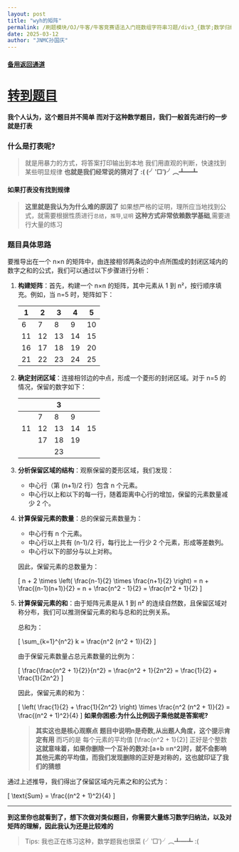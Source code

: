 ```yaml
---
layout: post
title: "wyh的矩阵"
permalink: /刷题模块/OJ/牛客/牛客竞赛语法入门班数组字符串习题/div3_{数学;数学归纳}_牛客_wyh的矩阵.md/
date: 2025-03-12
author: "JNMC孙国庆"
---
```


#### [备用返回通道](../../README.md)
# [转到题目](https://ac.nowcoder.com/acm/contest/19306/1022)


**我个人认为，这个题目并不简单**
**而对于这种数学题目，我们一般首先进行的一步就是打表**
### 什么是打表呢?
> 就是用暴力的方式，将答案打印输出到本地
> 我们用直观的判断，快速找到某些明显规律
> **也就是我们经常说的猜对了 :(  (╯‵□′)╯︵┻━┻**

#### 如果打表没有找到规律
> **这里就是我认为为什么难的原因了**
> 如果想严格的证明，理所应当地找到公式，就需要根据性质进行`总结`，`推导`,`证明`
> **这种方式非常依赖数学基础**,需要进行大量的练习

### 题目具体思路
要推导出在一个 n×n 的矩阵中，由连接相邻两条边的中点所围成的封闭区域内的数字之和的公式，我们可以通过以下步骤进行分析：

1. **构建矩阵**：首先，构建一个 n×n 的矩阵，其中元素从 1 到 n²，按行顺序填充。例如，当 n=5 时，矩阵如下：

   | 1  | 2  | 3  | 4  | 5  |
   |----|----|----|----|----|
   | 6  | 7  | 8  | 9  | 10 |
   | 11 | 12 | 13 | 14 | 15 |
   | 16 | 17 | 18 | 19 | 20 |
   | 21 | 22 | 23 | 24 | 25 |

2. **确定封闭区域**：连接相邻边的中点，形成一个菱形的封闭区域。对于 n=5 的情况，保留的数字如下：

   |    |    | 3  |    |    |
   |----|----|----|----|----|
   |    | 7  | 8  | 9  |    |
   | 11 | 12 | 13 | 14 | 15 |
   |    | 17 | 18 | 19 |    |
   |    |    | 23 |    |    |

3. **分析保留区域的结构**：观察保留的菱形区域，我们发现：
   - 中心行（第 (n+1)/2 行）包含 n 个元素。
   - 中心行以上和以下的每一行，随着距离中心行的增加，保留的元素数量减少 2 个。

4. **计算保留元素的数量**：总的保留元素数量为：
   - 中心行有 n 个元素。
   - 中心行以上共有 (n-1)/2 行，每行比上一行少 2 个元素，形成等差数列。
   - 中心行以下的部分与以上对称。

   因此，保留元素的总数量为：

   \[
   n + 2 \times \left( \frac{n-1}{2} \times \frac{n+1}{2} \right) = n + \frac{(n-1)(n+1)}{2} = n + \frac{n^2 - 1}{2} = \frac{n^2 + 1}{2}
   \]

5. **计算保留元素的和**：由于矩阵元素是从 1 到 n² 的连续自然数，且保留区域对称分布，我们可以推测保留元素的和与总和的比例关系。

   总和为：

   \[
   \sum_{k=1}^{n^2} k = \frac{n^2 (n^2 + 1)}{2}
   \]

   由于保留元素数量占总元素数量的比例为：

   \[
   \frac{\frac{n^2 + 1}{2}}{n^2} = \frac{n^2 + 1}{2n^2} = \frac{1}{2} + \frac{1}{2n^2}
   \]

   因此，保留元素的和为：

   \[
   \left( \frac{1}{2} + \frac{1}{2n^2} \right) \times \frac{n^2 (n^2 + 1)}{2} = \frac{(n^2 + 1)^2}{4}
   \]
   **如果你困惑:为什么比例因子乘他就是答案呢?**
   > **其实这也是核心观察点**
   > **题目中说明n是奇数,从出题人角度，这个提示肯定有用**
   > 而巧的是 每个元素的平均值 \[\frac{n^2 + 1}{2}\] 正好是个整数
   > **这就意味着，如果你删除一个互补的数对:\[a+b =n^2\]时，就不会影响其他元素的平均值，而我们发现删除的正好是对称的，这也就印证了我们的猜想**

通过上述推导，我们得出了保留区域内元素之和的公式为：

\[
\text{Sum} = \frac{(n^2 + 1)^2}{4}
\]


----
**到这里你也就看到了，想下次做对类似题目，你需要大量练习数学归纳法，以及对矩阵的理解，因此我认为还是比较难的**

> Tips: 我也正在练习这种，数学题我也很菜 (╯‵□′)╯︵┻━┻ :(